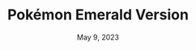 ---
layout: gba
title: "Pokémon Emerald Version"
categories:
 - approved
 - gba
 - universal
 - safe
tags:
- pokemon
date: May 9, 2023
permalink: /games/pokemon-emerald/play/details
publisher: The Pokémon Company
gid: pokemon-emerald
edition: us
---